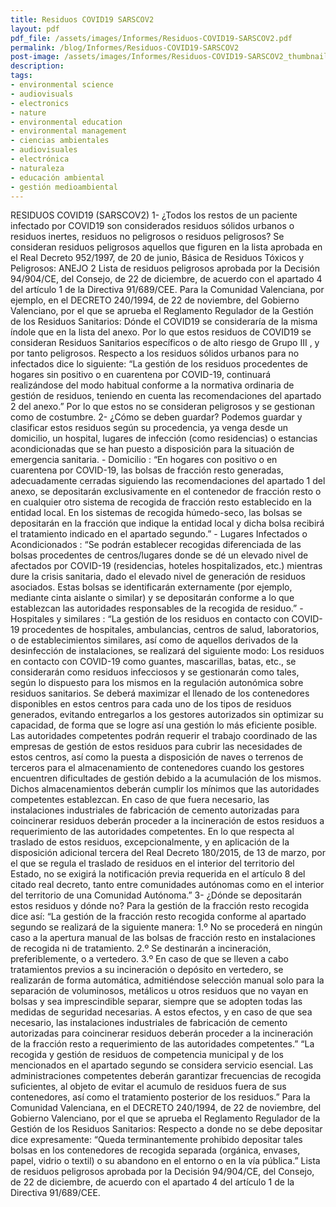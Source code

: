 ```yaml
---
title: Residuos COVID19 SARSCOV2
layout: pdf
pdf_file: /assets/images/Informes/Residuos-COVID19-SARSCOV2.pdf
permalink: /blog/Informes/Residuos-COVID19-SARSCOV2
post-image: /assets/images/Informes/Residuos-COVID19-SARSCOV2_thumbnail.png
description:
tags:
- environmental science
- audiovisuals
- electronics
- nature
- environmental education
- environmental management
- ciencias ambientales
- audiovisuales
- electrónica
- naturaleza
- educación ambiental
- gestión medioambiental
---
```


RESIDUOS COVID19 (SARSCOV2) 1- ¿Todos los restos de un paciente infectado por COVID19 son considerados residuos sólidos urbanos o residuos inertes, residuos no peligrosos o residuos peligrosos? Se consideran residuos peligrosos aquellos que figuren en la lista aprobada en el Real Decreto 952/1997, de 20 de junio, Básica de Residuos Tóxicos y Peligrosos: ANEJO 2 Lista de residuos peligrosos aprobada por la Decisión 94/904/CE, del Consejo, de 22 de diciembre, de acuerdo con el apartado 4 del artículo 1 de la Directiva 91/689/CEE. Para la Comunidad Valenciana, por ejemplo, en el DECRETO 240/1994, de 22 de noviembre, del Gobierno Valenciano, por el que se aprueba el Reglamento Regulador de la Gestión de los Residuos Sanitarios: Dónde el COVID19 se consideraría de la misma índole que en la lista del anexo. Por lo que estos residuos de COVID19 se consideran Residuos Sanitarios específicos o de alto riesgo de Grupo III , y por tanto peligrosos. Respecto a los residuos sólidos urbanos para no infectados dice lo siguiente: “La gestión de los residuos procedentes de hogares sin positivo o en cuarentena por COVID-19, continuará realizándose del modo habitual conforme a la normativa ordinaria de gestión de residuos, teniendo en cuenta las recomendaciones del apartado 2 del anexo.” Por lo que estos no se consideran peligrosos y se gestionan como de costumbre. 2- ¿Cómo se deben guardar? Podemos guardar y clasificar estos residuos según su procedencia, ya venga desde un domicilio, un hospital, lugares de infección (como residencias) o estancias acondicionadas que se han puesto a disposición para la situación de emergencia sanitaria. - Domicilio : “En hogares con positivo o en cuarentena por COVID-19, las bolsas de fracción resto generadas, adecuadamente cerradas siguiendo las recomendaciones del apartado 1 del anexo, se depositarán exclusivamente en el contenedor de fracción resto o en cualquier otro sistema de recogida de fracción resto establecido en la entidad local. En los sistemas de recogida húmedo-seco, las bolsas se depositarán en la fracción que indique la entidad local y dicha bolsa recibirá el tratamiento indicado en el apartado segundo.” - Lugares Infectados o Acondicionados : “Se podrán establecer recogidas diferenciada de las bolsas procedentes de centros/lugares donde se dé un elevado nivel de afectados por COVID-19 (residencias, hoteles hospitalizados, etc.) mientras dure la crisis sanitaria, dado el elevado nivel de generación de residuos asociados. Estas bolsas se identificarán externamente (por ejemplo, mediante cinta aislante o similar) y se depositarán conforme a lo que establezcan las autoridades responsables de la recogida de residuo.” - Hospitales y similares : “La gestión de los residuos en contacto con COVID-19 procedentes de hospitales, ambulancias, centros de salud, laboratorios, o de establecimientos similares, así como de aquellos derivados de la desinfección de instalaciones, se realizará del siguiente modo: Los residuos en contacto con COVID-19 como guantes, mascarillas, batas, etc., se considerarán como residuos infecciosos y se gestionarán como tales, según lo dispuesto para los mismos en la regulación autonómica sobre residuos sanitarios. Se deberá maximizar el llenado de los contenedores disponibles en estos centros para cada uno de los tipos de residuos generados, evitando entregarlos a los gestores autorizados sin optimizar su capacidad, de forma que se logre así una gestión lo más eficiente posible. Las autoridades competentes podrán requerir el trabajo coordinado de las empresas de gestión de estos residuos para cubrir las necesidades de estos centros, así como la puesta a disposición de naves o terrenos de terceros para el almacenamiento de contenedores cuando los gestores encuentren dificultades de gestión debido a la acumulación de los mismos. Dichos almacenamientos deberán cumplir los mínimos que las autoridades competentes establezcan. En caso de que fuera necesario, las instalaciones industriales de fabricación de cemento autorizadas para coincinerar residuos deberán proceder a la incineración de estos residuos a requerimiento de las autoridades competentes. En lo que respecta al traslado de estos residuos, excepcionalmente, y en aplicación de la disposición adicional tercera del Real Decreto 180/2015, de 13 de marzo, por el que se regula el traslado de residuos en el interior del territorio del Estado, no se exigirá la notificación previa requerida en el artículo 8 del citado real decreto, tanto entre comunidades autónomas como en el interior del territorio de una Comunidad Autónoma.” 3- ¿Dónde se depositarán estos residuos y dónde no? Para la gestión de la fracción resto recogida dice así: “La gestión de la fracción resto recogida conforme al apartado segundo se realizará de la siguiente manera: 1.º No se procederá en ningún caso a la apertura manual de las bolsas de fracción resto en instalaciones de recogida ni de tratamiento. 2.º Se destinarán a incineración, preferiblemente, o a vertedero. 3.º En caso de que se lleven a cabo tratamientos previos a su incineración o depósito en vertedero, se realizarán de forma automática, admitiéndose selección manual solo para la separación de voluminosos, metálicos u otros residuos que no vayan en bolsas y sea imprescindible separar, siempre que se adopten todas las medidas de seguridad necesarias. A estos efectos, y en caso de que sea necesario, las instalaciones industriales de fabricación de cemento autorizadas para coincinerar residuos deberán proceder a la incineración de la fracción resto a requerimiento de las autoridades competentes.” “La recogida y gestión de residuos de competencia municipal y de los mencionados en el apartado segundo se considera servicio esencial. Las administraciones competentes deberán garantizar frecuencias de recogida suficientes, al objeto de evitar el acumulo de residuos fuera de sus contenedores, así como el tratamiento posterior de los residuos.” Para la Comunidad Valenciana, en el DECRETO 240/1994, de 22 de noviembre, del Gobierno Valenciano, por el que se aprueba el Reglamento Regulador de la Gestión de los Residuos Sanitarios: Respecto a donde no se debe depositar dice expresamente: “Queda terminantemente prohibido depositar tales bolsas en los contenedores de recogida separada (orgánica, envases, papel, vidrio o textil) o su abandono en el entorno o en la vía pública.” Lista de residuos peligrosos aprobada por la Decisión 94/904/CE, del Consejo, de 22 de diciembre, de acuerdo con el apartado 4 del artículo 1 de la Directiva 91/689/CEE.

